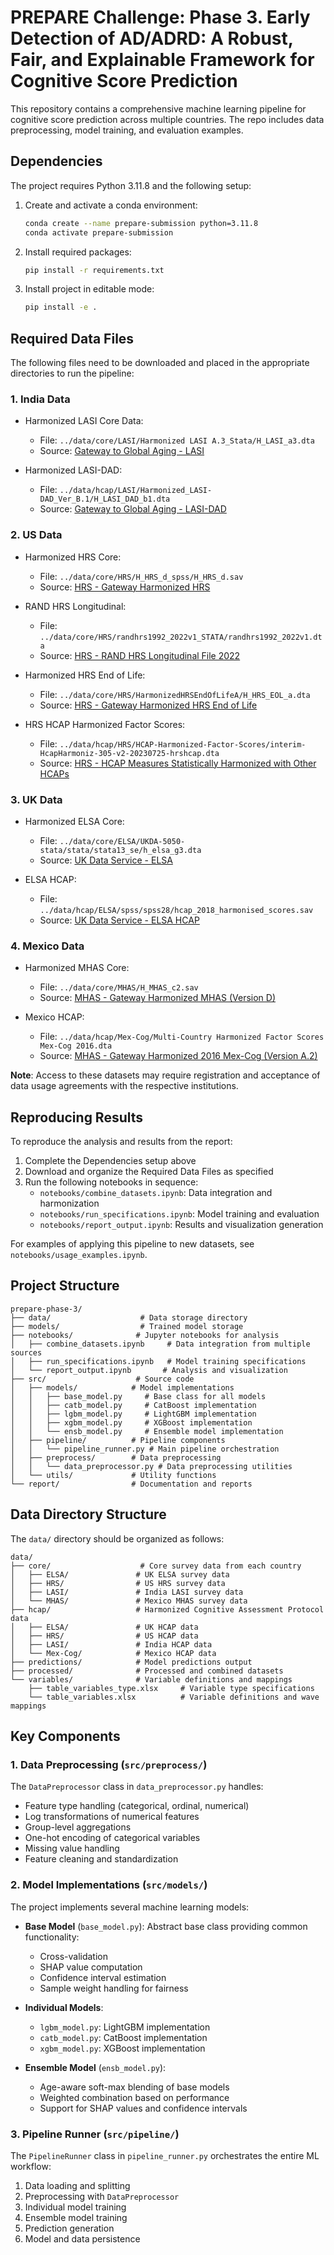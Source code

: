 # PREPARE Challenge: Phase 3. Early Detection of AD/ADRD: A Robust, Fair, and Explainable Framework for Cognitive Score Prediction

This repository contains a comprehensive machine learning pipeline for cognitive score prediction across multiple countries. The repo includes data preprocessing, model training, and evaluation examples.

## Dependencies

The project requires Python 3.11.8 and the following setup:

1. Create and activate a conda environment:
   ```bash
   conda create --name prepare-submission python=3.11.8
   conda activate prepare-submission
   ```

2. Install required packages:
   ```bash
   pip install -r requirements.txt
   ```

3. Install project in editable mode:
   ```bash
   pip install -e .
   ```

## Required Data Files

The following files need to be downloaded and placed in the appropriate directories to run the pipeline:

### 1. India Data

- Harmonized LASI Core Data:
  - File: `../data/core/LASI/Harmonized LASI A.3_Stata/H_LASI_a3.dta`
  - Source: [Gateway to Global Aging - LASI](https://g2aging.org/lasi/download)

- Harmonized LASI-DAD:
  - File: `../data/hcap/LASI/Harmonized_LASI-DAD_Ver_B.1/H_LASI_DAD_b1.dta`
  - Source: [Gateway to Global Aging - LASI-DAD](https://g2aging.org/lasi-dad/)

### 2. US Data

- Harmonized HRS Core:
  - File: `../data/core/HRS/H_HRS_d_spss/H_HRS_d.sav`
  - Source: [HRS - Gateway Harmonized HRS](https://hrsdata.isr.umich.edu/data-products/gateway-harmonized-hrs)

- RAND HRS Longitudinal:
  - File: `../data/core/HRS/randhrs1992_2022v1_STATA/randhrs1992_2022v1.dta`
  - Source: [HRS - RAND HRS Longitudinal File 2022](https://hrsdata.isr.umich.edu/data-products/rand-hrs-longitudinal-file-2022)

- Harmonized HRS End of Life:
  - File: `../data/core/HRS/HarmonizedHRSEndOfLifeA/H_HRS_EOL_a.dta`
  - Source: [HRS - Gateway Harmonized HRS End of Life](https://hrsdata.isr.umich.edu/data-products/gateway-harmonized-hrs-end-life)

- HRS HCAP Harmonized Factor Scores:
  - File: `../data/hcap/HRS/HCAP-Harmonized-Factor-Scores/interim-HcapHarmoniz-305-v2-20230725-hrshcap.dta`
  - Source: [HRS - HCAP Measures Statistically Harmonized with Other HCAPs](https://hrsdata.isr.umich.edu/data-products/hrs-hcap-measures-statistically-harmonized-other-hcaps)

### 3. UK Data

- Harmonized ELSA Core:
  - File: `../data/core/ELSA/UKDA-5050-stata/stata/stata13_se/h_elsa_g3.dta`
  - Source: [UK Data Service - ELSA](https://beta.ukdataservice.ac.uk/datacatalogue/studies/study?id=5050)

- ELSA HCAP:
  - File: `../data/hcap/ELSA/spss/spss28/hcap_2018_harmonised_scores.sav`
  - Source: [UK Data Service - ELSA HCAP](https://beta.ukdataservice.ac.uk/datacatalogue/studies/study?id=9081)

### 4. Mexico Data

- Harmonized MHAS Core:
  - File: `../data/core/MHAS/H_MHAS_c2.sav`
  - Source: [MHAS - Gateway Harmonized MHAS (Version D)](https://www.mhasweb.org/DataProducts/HarmonizedData.aspx)

- Mexico HCAP:
  - File: `../data/hcap/Mex-Cog/Multi-Country Harmonized Factor Scores Mex-Cog 2016.dta`
  - Source: [MHAS - Gateway Harmonized 2016 Mex-Cog (Version A.2)](https://www.mhasweb.org/DataProducts/HarmonizedData.aspx)

**Note**: Access to these datasets may require registration and acceptance of data usage agreements with the respective institutions.

## Reproducing Results

To reproduce the analysis and results from the report:

1. Complete the Dependencies setup above
2. Download and organize the Required Data Files as specified
3. Run the following notebooks in sequence:
   - `notebooks/combine_datasets.ipynb`: Data integration and harmonization
   - `notebooks/run_specifications.ipynb`: Model training and evaluation
   - `notebooks/report_output.ipynb`: Results and visualization generation

For examples of applying this pipeline to new datasets, see `notebooks/usage_examples.ipynb`.

## Project Structure

```
prepare-phase-3/
├── data/                    # Data storage directory
├── models/                  # Trained model storage
├── notebooks/              # Jupyter notebooks for analysis
│   ├── combine_datasets.ipynb     # Data integration from multiple sources
│   ├── run_specifications.ipynb   # Model training specifications
│   └── report_output.ipynb       # Analysis and visualization
├── src/                    # Source code
│   ├── models/            # Model implementations
│   │   ├── base_model.py     # Base class for all models
│   │   ├── catb_model.py     # CatBoost implementation
│   │   ├── lgbm_model.py     # LightGBM implementation
│   │   ├── xgbm_model.py     # XGBoost implementation
│   │   └── ensb_model.py     # Ensemble model implementation
│   ├── pipeline/          # Pipeline components
│   │   └── pipeline_runner.py # Main pipeline orchestration
│   ├── preprocess/        # Data preprocessing
│   │   └── data_preprocessor.py # Data preprocessing utilities
│   └── utils/             # Utility functions
└── report/                # Documentation and reports
```

## Data Directory Structure

The `data/` directory should be organized as follows:

```
data/
├── core/                    # Core survey data from each country
│   ├── ELSA/               # UK ELSA survey data
│   ├── HRS/                # US HRS survey data
│   ├── LASI/               # India LASI survey data
│   └── MHAS/               # Mexico MHAS survey data
├── hcap/                   # Harmonized Cognitive Assessment Protocol data
│   ├── ELSA/               # UK HCAP data
│   ├── HRS/                # US HCAP data
│   ├── LASI/               # India HCAP data
│   └── Mex-Cog/            # Mexico HCAP data
├── predictions/            # Model predictions output
├── processed/              # Processed and combined datasets
└── variables/              # Variable definitions and mappings
    ├── table_variables_type.xlsx     # Variable type specifications
    └── table_variables.xlsx          # Variable definitions and wave mappings
```

## Key Components

### 1. Data Preprocessing (`src/preprocess/`)

The `DataPreprocessor` class in `data_preprocessor.py` handles:
- Feature type handling (categorical, ordinal, numerical)
- Log transformations of numerical features
- Group-level aggregations
- One-hot encoding of categorical variables
- Missing value handling
- Feature cleaning and standardization

### 2. Model Implementations (`src/models/`)

The project implements several machine learning models:

- **Base Model** (`base_model.py`): Abstract base class providing common functionality:
  - Cross-validation
  - SHAP value computation
  - Confidence interval estimation
  - Sample weight handling for fairness

- **Individual Models**:
  - `lgbm_model.py`: LightGBM implementation
  - `catb_model.py`: CatBoost implementation
  - `xgbm_model.py`: XGBoost implementation
  
- **Ensemble Model** (`ensb_model.py`):
  - Age-aware soft-max blending of base models
  - Weighted combination based on performance
  - Support for SHAP values and confidence intervals

### 3. Pipeline Runner (`src/pipeline/`)

The `PipelineRunner` class in `pipeline_runner.py` orchestrates the entire ML workflow:

1. Data loading and splitting
2. Preprocessing with `DataPreprocessor`
3. Individual model training
4. Ensemble model training
5. Prediction generation
6. Model and data persistence
